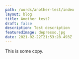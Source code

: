 ```yaml
---
path: /words/another-test/index
layout: blog
title: Another test?
draft: false
description: Test description
featuredImage: depresso.jpg
date: 2021-02-22T21:53:28.493Z
---
```

This is some copy.